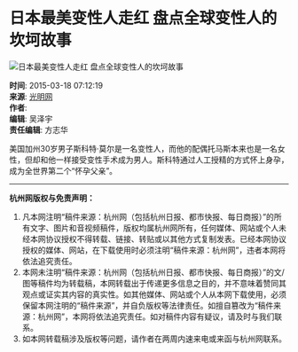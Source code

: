 # 日本最美变性人走红 盘点全球变性人的坎坷故事

![日本最美变性人走红 盘点全球变性人的坎坷故事](../../../images/attachement/jpg/site2/20150318/001ec94849ef1672fb852e.jpg)

**时间**: 2015-03-18 07:12:19  
**来源**: [光明网](http://news.xinhuanet.com/photo/2015-03/18/c_127591523.htm)  
**作者**:   
**编辑**: 吴泽宇  
**责任编辑**: 方志华  

美国加州30岁男子斯科特·莫尔是一名变性人，而他的配偶托马斯本来也是一名女性，但却和他一样接受变性手术成为男人。斯科特通过人工授精的方式怀上身孕，成为全世界第二个“怀孕父亲”。

---

**杭州网版权与免责声明：** 
1. 凡本网注明“稿件来源：杭州网（包括杭州日报、都市快报、每日商报）”的所有文字、图片和音视频稿件，版权均属杭州网所有，任何媒体、网站或个人未经本网协议授权不得转载、链接、转贴或以其他方式复制发表。已经本网协议授权的媒体、网站，在下载使用时必须注明“稿件来源：杭州网”，违者本网将依法追究责任。 
2. 本网未注明“稿件来源：杭州网（包括杭州日报、都市快报、每日商报）”的文/图等稿件均为转载稿，本网转载出于传递更多信息之目的，并不意味着赞同其观点或证实其内容的真实性。如其他媒体、网站或个人从本网下载使用，必须保留本网注明的“稿件来源”，并自负版权等法律责任。如擅自篡改为“稿件来源：杭州网”，本网将依法追究责任。如对稿件内容有疑议，请及时与我们联系。 
3. 如本网转载稿涉及版权等问题，请作者在两周内速来电或来函与杭州网联系。